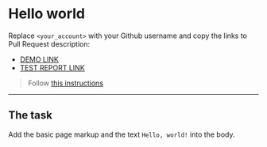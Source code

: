 # Hello world
Replace `<your_account>` with your Github username and copy the links to Pull Request description:
- [DEMO LINK](https://Bohdan-Pyschchyk.github.io/layout_hello-world/)
- [TEST REPORT LINK](https://Bohdan-Pyschchyk.github.io/layout_hello-world/report/html_report/)

> Follow [this instructions](https://mate-academy.github.io/layout_task-guideline/#how-to-solve-the-layout-tasks-on-github)
___

## The task
Add the basic page markup and the text `Hello, world!` into the body.
